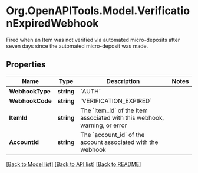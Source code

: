 # Org.OpenAPITools.Model.VerificationExpiredWebhook
Fired when an Item was not verified via automated micro-deposits after seven days since the automated micro-deposit was made.

## Properties

Name | Type | Description | Notes
------------ | ------------- | ------------- | -------------
**WebhookType** | **string** | &#x60;AUTH&#x60; | 
**WebhookCode** | **string** | &#x60;VERIFICATION_EXPIRED&#x60; | 
**ItemId** | **string** | The &#x60;item_id&#x60; of the Item associated with this webhook, warning, or error | 
**AccountId** | **string** | The &#x60;account_id&#x60; of the account associated with the webhook | 

[[Back to Model list]](../README.md#documentation-for-models) [[Back to API list]](../README.md#documentation-for-api-endpoints) [[Back to README]](../README.md)

